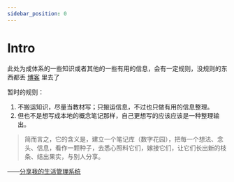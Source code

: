 ```yaml
---
sidebar_position: 0
---
```


# Intro

此处为成体系的一些知识或者其他的一些有用的信息，会有一定规则，没规则的东西都丢 [博客](/blog) 里去了

暂时的规则：
1. 不搬运知识，尽量当教材写；只搬运信息，不过也只做有用的信息整理。
2. 但也不是想写成本地的概念笔记那样，自己更想写的应该应该是一种整理输出。


> 简而言之，它的含义是，建立一个笔记库（数字花园），把每一个想法、念头、信息，看作一颗种子，去悉心照料它们，嫁接它们，让它们长出新的枝条、结出果实，与别人分享。

——[分享我的生活管理系统](https://mp.weixin.qq.com/s?__biz=MzAxNTY0NjEzNg==&mid=2247486010&idx=1&sn=ffabb2f5bc27276e1045f4f2a5c595f8&chksm=9b81a6edacf62ffb0b5eef46c29ce179f264f1cd6b9cd60ba347edc06ca239842e920708f8ec&scene=4#4)
